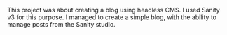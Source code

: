 This project was about creating a blog using headless CMS. I used Sanity v3 for this purpose. I managed to create a simple blog, with the ability to manage posts from the Sanity studio.